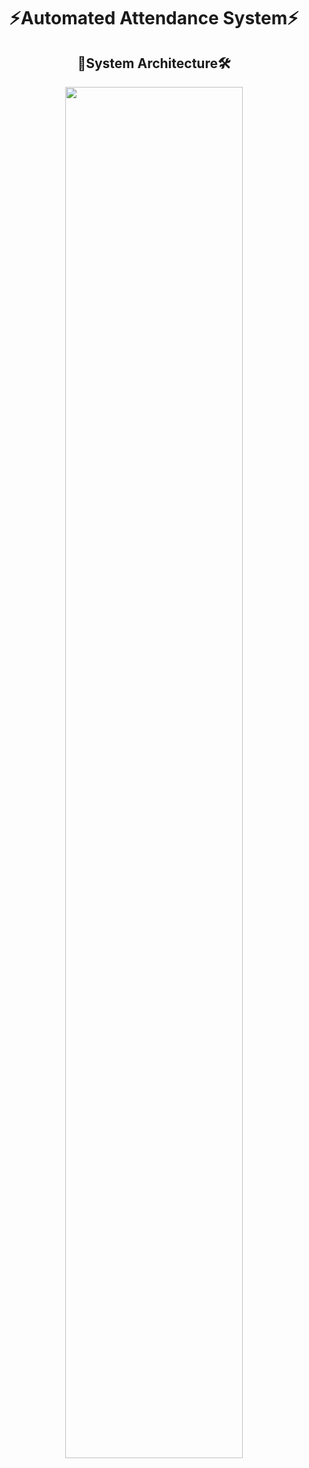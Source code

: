 <h1 align="center">⚡Automated Attendance System⚡</h1>

<h2 align="center">🏢System Architecture🛠️</h2>

<p align="center">
<img src="https://github.com/SharadaShehan/Automated_Attendance_System/blob/7599b2e5b1e3d896eec3055de88b38feb67174e8/System%20Architecture.png"  width="75%" />
</p>
